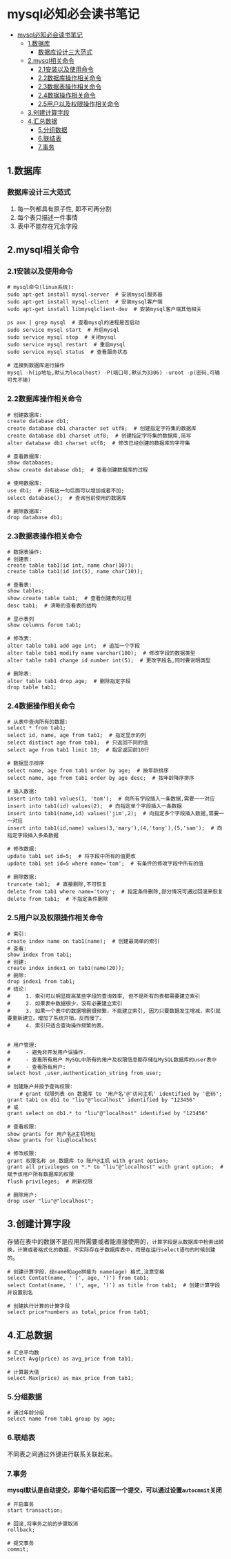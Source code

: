 # mysql必知必会读书笔记

<!-- TOC -->

- [mysql必知必会读书笔记](#mysql必知必会读书笔记)
    - [1.数据库](#1数据库)
        - [数据库设计三大范式](#数据库设计三大范式)
    - [2.mysql相关命令](#2mysql相关命令)
        - [2.1安装以及使用命令](#21安装以及使用命令)
        - [2.2数据库操作相关命令](#22数据库操作相关命令)
        - [2.3数据表操作相关命令](#23数据表操作相关命令)
        - [2.4数据操作相关命令](#24数据操作相关命令)
        - [2.5用户以及权限操作相关命令](#25用户以及权限操作相关命令)
    - [3.创建计算字段](#3创建计算字段)
    - [4.汇总数据](#4汇总数据)
        - [5.分组数据](#5分组数据)
        - [6.联结表](#6联结表)
        - [7.事务](#7事务)

<!-- /TOC -->

## 1.数据库

### 数据库设计三大范式

1. 每一列都具有原子性, 即不可再分割
2. 每个表只描述一件事情
3. 表中不能存在冗余字段

## 2.mysql相关命令

### 2.1安装以及使用命令

```shell
# mysql命令(linux系统):
sudo apt-get install mysql-server  # 安装mysql服务器
sudo apt-get install mysql-client  # 安装mysql客户端
sudo apt-get install libmysqlclient-dev  # 安装mysql客户端其他相关

ps aux | grep mysql  # 查看mysql的进程是否启动
sudo service mysql start  # 开启mysql
sudo service mysql stop  # 关闭mysql
sudo service mysql restart  # 重启mysql
sudo service mysql status  # 查看服务状态

# 连接到数据库进行操作
mysql -h(ip地址,默认为localhost) -P(端口号,默认为3306) -uroot -p(密码,可输可先不输)
```

### 2.2数据库操作相关命令

```shell
# 创建数据库:
create database db1;
create database db1 character set utf8;  # 创建指定字符集的数据库
create database db1 charset utf8;  # 创建指定字符集的数据库,简写
alter database db1 charset utf8;  # 修改已经创建的数据库的字符集

# 查看数据库:
show databases;
show create database db1;  # 查看创建数据库的过程

# 使用数据库:
use db1;  # 只有这一句后面可以增加或者不加;
select database();  # 查询当前使用的数据库

# 删除数据库:
drop database db1;
```

### 2.3数据表操作相关命令

```shell
# 数据表操作:
# 创建表:
create table tab1(id int, name char(10));
create table tab1(id int(5), name char(10));

# 查看表:
show tables;
show create table tab1;  # 查看创建表的过程
desc tab1;  # 清晰的查看表的结构

# 显示表列
show columns forom tab1;

# 修改表:
alter table tab1 add age int;  # 追加一个字段
alter table tab1 modify name varchar(100);  # 修改字段的数据类型
alter table tab1 change id number int(5);  # 更改字段名,同时要说明类型

# 删除表:
alter table tab1 drop age;  # 删除指定字段
drop table tab1;
```

### 2.4数据操作相关命令

```shell
# 从表中查询所有的数据:
select * from tab1;
select id, name, age from tab1;  # 指定显示的列
select distinct age from tab1;  # 只返回不同的值
select age from tab1 limit 10;  # 指定返回前10行

# 数据显示排序
select name, age from tab1 order by age;  # 按年龄排序
select name, age from tab1 order by age desc;  # 按年龄降序排序

# 插入数据:
insert into tab1 values(1, 'tom');  # 向所有字段插入一条数据,需要一一对应
insert into tab1(id) values(2);  # 向指定单个字段插入一条数据
insert into tab1(name,id) values('jim',2);  # 向指定多个字段插入数据,需要一一对应
insert into tab1(id,name) values(3,'mary'),(4,'tony'),(5,'sam');  # 向指定字段插入多条数据

# 修改数据:
update tab1 set id=5;  # 将字段中所有的值更改
update tab1 set id=5 where name='tom';  # 有条件的修改字段中所有的值

# 删除数据:
truncate tab1;  # 直接删除,不可恢复
delete from tab1 where name='tony';  # 指定条件删除,部分情况可通过回滚来恢复
delete from tab1;  # 不指定条件删除
```

### 2.5用户以及权限操作相关命令

```shell
# 索引:
create index name on tab1(name);  # 创建最简单的索引
# 查看:
show index from tab1;
# 创建:
create index index1 on tab1(name(20));
# 删除:
drop index1 from tab1;
# 结论:
#     1. 索引可以明显提高某些字段的查询效率, 但不是所有的表都需要建立索引
#     2. 如果表中数据很少，没有必要建立索引
#     3. 如果一个表中的数据增删很频繁，不能建立索引, 因为只要数据发生增减，索引就要重新建立。增加了系统开销，反而慢了。
#     4. 索引只适合查询操作频繁的表。


# 用户管理:
#     - 避免非开发用户误操作.
#     - 查看所有用户 MySQL中所有的用户及权限信息都存储在MySQL数据库的user表中
#     - 查看所有用户:
select host ,user,authentication_string from user;

# 创建账户并授予查询权限:
    # grant 权限列表 on 数据库 to '用户名'@'访问主机' identified by '密码';
grant tab1 on db1 to "liu"@"localhost" identified by "123456"
# 或
grant select on db1.* to "liu"@"localhost" identified by "123456"

# 查看权限:
show grants for 用户名@主机地址
show grants for liu@localhost

# 修改权限:
grant 权限名称 on 数据库 to 账户@主机 with grant option;
grant all privileges on *.* to "liu"@"localhost" with grant option;  # 赋予该用户所有数据库的权限
flush privileges;  # 刷新权限

# 删除用户:
drop user "liu"@"localhost";
```

## 3.创建计算字段

存储在表中的数据不是应用所需要或者能直接使用的，`计算字段是从数据库中检索出转换，计算或者格式化的数据，不实际存在于数据库表中，而是在运行select语句的时候创建的`。

```shell
# 创建计算字段，经name和age拼接为 name(age) 格式,注意空格
select Contat(name, ' (', age, ')') from tab1;
select Contat(name, ' (', age, ')') as title from tab1;  # 创建计算字段并设置别名

# 创建执行计算的计算字段
select price*numbers as total_price from tab1;
```

## 4.汇总数据

```shell
# 汇总平均数
select Avg(price) as avg_price from tab1;

# 计算最大值
select Max(price) as max_price from tab1;
```

### 5.分组数据

```shell
# 通过年龄分组
select name from tab1 group by age;
```

### 6.联结表

不同表之间通过外键进行联系关联起来。

### 7.事务

**mysql默认是自动提交，即每个语句后面一个提交，可以通过设置`autocmmit`关闭**

```shell
# 开启事务
start transaction;

# 回滚,将事务之前的步骤取消
rollback;

# 提交事务
commit;
```

